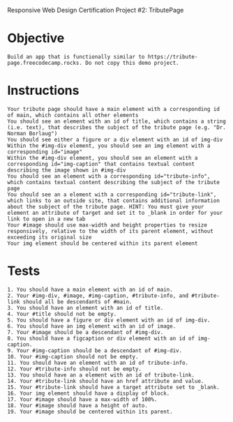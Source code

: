 Responsive Web Design Certification Project #2: TributePage

# Objective
    Build an app that is functionally similar to https://tribute-page.freecodecamp.rocks. Do not copy this demo project.

# Instructions
    Your tribute page should have a main element with a corresponding id of main, which contains all other elements
    You should see an element with an id of title, which contains a string (i.e. text), that describes the subject of the tribute page (e.g. "Dr. Norman Borlaug")
    You should see either a figure or a div element with an id of img-div
    Within the #img-div element, you should see an img element with a corresponding id="image"
    Within the #img-div element, you should see an element with a corresponding id="img-caption" that contains textual content describing the image shown in #img-div
    You should see an element with a corresponding id="tribute-info", which contains textual content describing the subject of the tribute page
    You should see an a element with a corresponding id="tribute-link", which links to an outside site, that contains additional information about the subject of the tribute page. HINT: You must give your element an attribute of target and set it to _blank in order for your link to open in a new tab
    Your #image should use max-width and height properties to resize responsively, relative to the width of its parent element, without exceeding its original size
    Your img element should be centered within its parent element

# Tests
    1. You should have a main element with an id of main.
	2. Your #img-div, #image, #img-caption, #tribute-info, and #tribute-link should all be descendants of #main.
	3. You should have an element with an id of title.
	4. Your #title should not be empty.
	5. You should have a figure or div element with an id of img-div.
	6. You should have an img element with an id of image.
	7. Your #image should be a descendant of #img-div.
	8. You should have a figcaption or div element with an id of img-caption.
	9. Your #img-caption should be a descendant of #img-div.
	10. Your #img-caption should not be empty.
	11. You should have an element with an id of tribute-info.
	12. Your #tribute-info should not be empty.
	13. You should have an a element with an id of tribute-link.
	14. Your #tribute-link should have an href attribute and value.
	15. Your #tribute-link should have a target attribute set to _blank.
	16. Your img element should have a display of block.
	17. Your #image should have a max-width of 100%.
	18. Your #image should have a height of auto.
	19. Your #image should be centered within its parent.